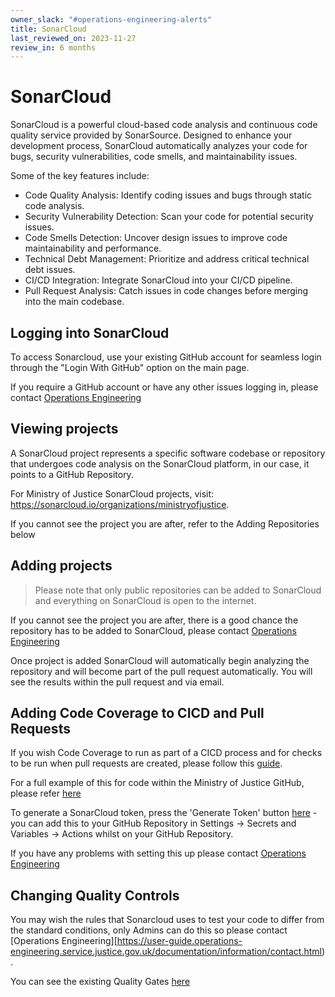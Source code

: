 ```yaml
---
owner_slack: "#operations-engineering-alerts"
title: SonarCloud
last_reviewed_on: 2023-11-27
review_in: 6 months
---
```


# SonarCloud

SonarCloud is a powerful cloud-based code analysis and continuous code quality service provided by SonarSource. Designed to enhance your development process, SonarCloud automatically analyzes your code for bugs, security vulnerabilities, code smells, and maintainability issues.

Some of the key features include:

* Code Quality Analysis: Identify coding issues and bugs through static code analysis.
* Security Vulnerability Detection: Scan your code for potential security issues.
* Code Smells Detection: Uncover design issues to improve code maintainability and performance.
* Technical Debt Management: Prioritize and address critical technical debt issues.
* CI/CD Integration: Integrate SonarCloud into your CI/CD pipeline.
* Pull Request Analysis: Catch issues in code changes before merging into the main codebase.

## Logging into SonarCloud

To access Sonarcloud, use your existing GitHub account for seamless login through the "Login With GitHub" option on the main page.

If you require a GitHub account or have any other issues logging in, please contact [Operations Engineering](https://user-guide.operations-engineering.service.justice.gov.uk/documentation/information/contact.html)

## Viewing projects

A SonarCloud project represents a specific software codebase or repository that undergoes code analysis on the SonarCloud platform, in our case, it points to a GitHub Repository.

For Ministry of Justice SonarCloud projects, visit: https://sonarcloud.io/organizations/ministryofjustice.

If you cannot see the project you are after, refer to the Adding Repositories below

## Adding projects

> Please note that only public repositories can be added to SonarCloud and everything on SonarCloud is open to the internet.

If you cannot see the project you are after, there is a good chance the repository has to be added to SonarCloud, please contact [Operations Engineering](https://user-guide.operations-engineering.service.justice.gov.uk/documentation/information/contact.html)

Once project is added SonarCloud will automatically begin analyzing the repository and will become part of the pull request automatically. You will see the results within the pull request and via email.

## Adding Code Coverage to CICD and Pull Requests

If you wish Code Coverage to run as part of a CICD process and for checks to be run when pull requests are created, please follow this [guide](https://github.com/SonarSource/sonarcloud-github-action).

For a full example of this for code within the Ministry of Justice GitHub, please refer [here](https://github.com/ministryofjustice/operations-engineering/blob/main/.github/workflows/tests.yml)

To generate a SonarCloud token, press the 'Generate Token' button [here](https://sonarcloud.io/account/security) - you can add this to your GitHub Repository in Settings -> Secrets and Variables -> Actions whilst on your GitHub Repository.

If you have any problems with setting this up please contact [Operations Engineering](https://user-guide.operations-engineering.service.justice.gov.uk/documentation/information/contact.html)

## Changing Quality Controls

You may wish the rules that Sonarcloud uses to test your code to differ from the standard conditions, only Admins can do this so please contact [Operations Engineering][https://user-guide.operations-engineering.service.justice.gov.uk/documentation/information/contact.html).

You can see the existing Quality Gates [here](https://sonarcloud.io/organizations/ministryofjustice/quality_gates/show/9)
